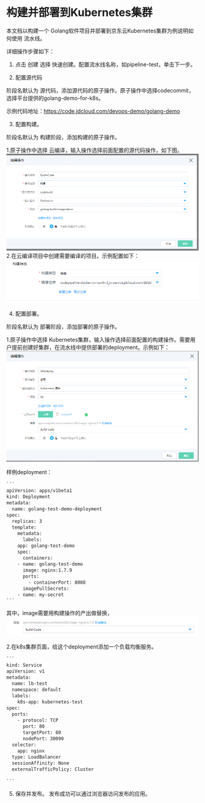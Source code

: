 # 构建并部署到Kubernetes集群
本文档以构建一个 Golang软件项目并部署到京东云Kubernetes集群为例说明如何使用 流水线。

详细操作步骤如下：

1. 点击 创建 选择 快速创建。配置流水线名称，如pipeline-test，单击下一步。

2. 配置源代码

  阶段名默认为 源代码，添加源代码的原子操作。原子操作中选择codecommit，选择平台提供的golang-demo-for-k8s。

  示例代码地址：https://code.jdcloud.com/devops-demo/golang-demo

3. 配置构建。

  阶段名默认为 构建阶段，添加构建的原子操作。

   1.原子操作中选择 云编译，输入操作选择前面配置的源代码操作，如下图。
 ![](../../../../image/codepipeline/best-build.png)
   2.在云编译项目中创建需要编译的项目。示例配置如下：
 ![](../../../../image/codepipeline/best-build-2.png)
 
4. 配置部署。

  阶段名默认为 部署阶段，添加部署的原子操作。

  1.原子操作中选择 Kubernetes集群，输入操作选择前面配置的构建操作。需要用户提前创建好集群，在流水线中提供部署的deployment。示例如下：
 ![](../../../../image/codepipeline/best-k8s.png)

   样例deployment：
 	
	```
	apiVersion: apps/v1beta1
	kind: Deployment
	metadata:
	  name: golang-test-demo-deployment
	spec:
	  replicas: 3
	  template:
	    metadata:
	      labels:
		app: golang-test-demo
	    spec:
	      containers:
		- name: golang-test-demo
		  image: nginx:1.7.9
		  ports:
		    - containerPort: 8088
	      imagePullSecrets:
		- name: my-secret	
	```

  其中，image需要用构建操作的产出做替换，
  ![](../../../../image/codepipeline/best-docker.png)
  
   2.在k8s集群页面，给这个deployment添加一个负载均衡服务。
	
	```
	kind: Service
	apiVersion: v1
	metadata:
	  name: lb-test
	  namespace: default
	  labels:
	    k8s-app: kubernetes-test
	spec:
	  ports:
	    - protocol: TCP
	      port: 80
	      targetPort: 80
	      nodePort: 30090
	  selector:
	    app: nginx
	  type: LoadBalancer
	  sessionAffinity: None
	  externalTrafficPolicy: Cluster
  
	```

5. 保存并发布。
发布成功可以通过浏览器访问发布的应用。
